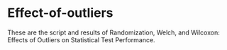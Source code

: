 # Effect-of-outliers
These are the script and results of Randomization, Welch, and Wilcoxon: Effects of Outliers on Statistical Test Performance.
